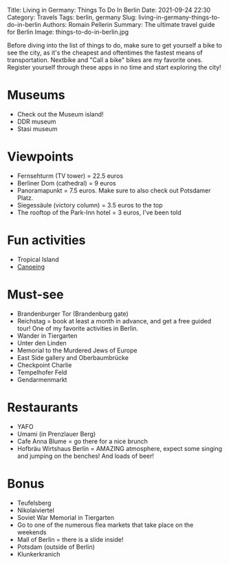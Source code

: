 Title: Living in Germany: Things To Do In Berlin
Date: 2021-09-24 22:30
Category: Travels
Tags: berlin, germany
Slug: living-in-germany-things-to-do-in-berlin
Authors: Romain Pellerin
Summary: The ultimate travel guide for Berlin
Image: things-to-do-in-berlin.jpg

Before diving into the list of things to do, make sure to get yourself a bike to see the city, as it's the cheapest and oftentimes the fastest means of transportation. Nextbike and "Call a bike" bikes are my favorite ones. Register yourself through these apps in no time and start exploring the city!

# Museums

- Check out the Museum island!
- DDR museum
- Stasi museum

# Viewpoints

- Fernsehturm (TV tower) = 22.5 euros
- Berliner Dom (cathedral) = 9 euros
- Panoramapunkt = 7.5 euros. Make sure to also check out Potsdamer Platz.
- Siegessäule (victory column) = 3.5 euros to the top
- The rooftop of the Park-Inn hotel = 3 euros, I've been told

# Fun activities

- Tropical Island
- [Canoeing](https://canoa-berlin.de/de)

# Must-see

- Brandenburger Tor (Brandenburg gate)
- Reichstag = book at least a month in advance, and get a free guided tour! One of my favorite activities in Berlin.
- Wander in Tiergarten
- Unter den Linden
- Memorial to the Murdered Jews of Europe
- East Side gallery and Oberbaumbrücke
- Checkpoint Charlie
- Tempelhofer Feld
- Gendarmenmarkt

# Restaurants

- YAFO
- Umami (in Prenzlauer Berg)
- Cafe Anna Blume = go there for a nice brunch
- Hofbräu Wirtshaus Berlin = AMAZING atmosphere, expect some singing and jumping on the benches! And loads of beer!

# Bonus

- Teufelsberg
- Nikolaiviertel
- Soviet War Memorial in Tiergarten
- Go to one of the numerous flea markets that take place on the weekends
- Mall of Berlin = there is a slide inside!
- Potsdam (outside of Berlin)
- Klunkerkranich
